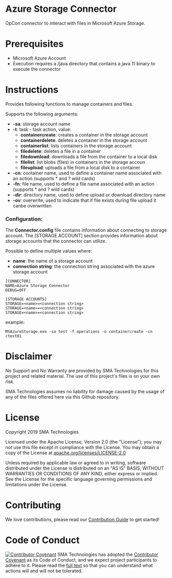 # Azure Storage Connector
OpCon connector to interact with files in Microsoft Azure Storage.

# Prerequisites
- Microsoft Azure Account
- Execution requires a /java directory that contains a java 11 binary to execute the connector

# Instructions

Provides following functions to manage containers and files.
 
Supports the following arguments:
- **-sa**: storage account name
- **-t**: task - task action, value:
  - **containercreate**: creates a container in the storage account
  - **containerdelete**: deletes a container in the storage account
  - **containerlist**: lists containers in the storage account
  - **filedelete**: deletes a file in a container
  - **filedownload**: downloads a file from the container to a local disk
  - **filelist**: list blobs (files) in containers in the storage accoun
  - **fileupload**: uploads a file from a local disk to a container
- **-cn**: container name, used to define a container name associated with an action (supports * and ? wild cards)
- **-fn**: file name, used to define a file name associated with an action (supports * and ? wild cards)
- **-dir**: directory name, used to define upload or download directory name
- **-ov**: overwrite, used to indicate that if file exists during file upload it canbe overwritten

### Configuration:

The **Connector.config** file contains information about connecting to storage account. 
The \[STORAGE ACCOUNT\] section provides information about storage accounts that the connector can utilize.

Possible to define multiple values where:
- **name**: the name of a storage account
- **connection string**: the connection string associated with the azure storage account 

````
[CONNECTOR]
NAME=Azure Storage Connector
DEBUG=OFF

[STORAGE ACCOUNTS]
STORAGE=<name>=<connection string>
STORAGE=<name>=<connection string>
STORAGE=<name>=<connection string>
````
example:
````
MSAzureStorage.exe -sa test -f operations -o containercreate -cn ctest01
````

# Disclaimer
No Support and No Warranty are provided by SMA Technologies for this project and related material. The use of this project's files is on your own risk.

SMA Technologies assumes no liability for damage caused by the usage of any of the files offered here via this Github repository.


# License
Copyright 2019 SMA Technologies

Licensed under the Apache License, Version 2.0 (the "License");
you may not use this file except in compliance with the License.
You may obtain a copy of the License at [apache.org/licenses/LICENSE-2.0](http://www.apache.org/licenses/LICENSE-2.0)

Unless required by applicable law or agreed to in writing, software
distributed under the License is distributed on an "AS IS" BASIS,
WITHOUT WARRANTIES OR CONDITIONS OF ANY KIND, either express or implied.
See the License for the specific language governing permissions and
limitations under the License.

# Contributing
We love contributions, please read our [Contribution Guide](CONTRIBUTING.md) to get started!

# Code of Conduct
[![Contributor Covenant](https://img.shields.io/badge/Contributor%20Covenant-v2.0%20adopted-ff69b4.svg)](code-of-conduct.md)
SMA Technologies has adopted the [Contributor Covenant](CODE_OF_CONDUCT.md) as its Code of Conduct, and we expect project participants to adhere to it. Please read the [full text](CODE_OF_CONDUCT.md) so that you can understand what actions will and will not be tolerated.
